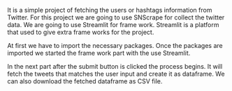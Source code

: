 It is a simple project of fetching the users or hashtags information from Twitter.
For this project we are going to use SNScrape for collect the twitter data. We are going to use
Streamlit for frame work. Streamlit is a platform that used to give extra frame works
for the project. 


At first we have to import the necessary packages. Once the packages are imported we started 
the frame work part with the use Streamlit.


In the next part after the submit button is clicked the process begins. It will fetch the tweets
that matches the user input and create it as dataframe. We can also download the fetched 
dataframe as CSV file.
